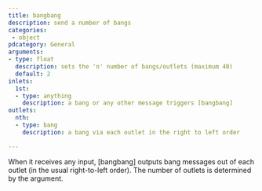 ```yaml
---
title: bangbang
description: send a number of bangs
categories:
 - object
pdcategory: General
arguments:
- type: float
  description: sets the 'n' number of bangs/outlets (maximum 40)
  default: 2
inlets:
  1st:
  - type: anything
    description: a bang or any other message triggers [bangbang]
outlets:
  nth:
  - type: bang
    description: a bang via each outlet in the right to left order

---
```


When it receives any input, [bangbang] outputs bang messages out of each outlet (in the usual right-to-left order). The number of outlets is determined by the argument.
